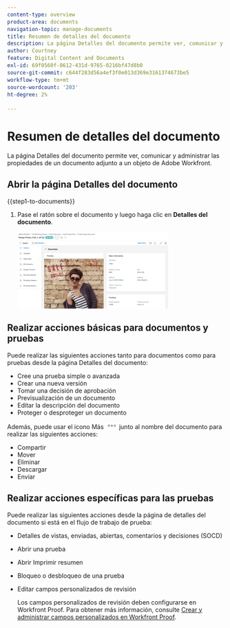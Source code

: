 ```yaml
---
content-type: overview
product-area: documents
navigation-topic: manage-documents
title: Resumen de detalles del documento
description: La página Detalles del documento permite ver, comunicar y administrar las propiedades de un documento adjunto a un objeto de Adobe Workfront.
author: Courtney
feature: Digital Content and Documents
exl-id: 69f0560f-8612-431d-9765-0216bf47d8b0
source-git-commit: c644f283d56a4ef3f0e013d369e3161374673be5
workflow-type: tm+mt
source-wordcount: '203'
ht-degree: 2%

---
```


# Resumen de detalles del documento

La página Detalles del documento permite ver, comunicar y administrar las propiedades de un documento adjunto a un objeto de Adobe Workfront.

## Abrir la página Detalles del documento

{{step1-to-documents}}

1. Pase el ratón sobre el documento y luego haga clic en **Detalles del documento**.

   ![](assets/document-details-350x179.png)

## Realizar acciones básicas para documentos y pruebas

Puede realizar las siguientes acciones tanto para documentos como para pruebas desde la página Detalles del documento:

* Cree una prueba simple o avanzada
* Crear una nueva versión
* Tomar una decisión de aprobación
* Previsualización de un documento
* Editar la descripción del documento
* Proteger o desproteger un documento

Además, puede usar el icono Más ![](assets/more-icon.png) junto al nombre del documento para realizar las siguientes acciones:

* Compartir
* Mover
* Eliminar
* Descargar
* Enviar

## Realizar acciones específicas para las pruebas

Puede realizar las siguientes acciones desde la página de detalles del documento si está en el flujo de trabajo de prueba:

* Detalles de vistas, enviadas, abiertas, comentarios y decisiones (SOCD)
* Abrir una prueba
* Abrir Imprimir resumen
* Bloqueo o desbloqueo de una prueba
* Editar campos personalizados de revisión

  Los campos personalizados de revisión deben configurarse en Workfront Proof. Para obtener más información, consulte [Crear y administrar campos personalizados en Workfront Proof](../../workfront-proof/wp-acct-admin/account-settings/create-and-manage-custom-fields.md).
